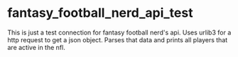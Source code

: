# fantasy_football_nerd_api_test
This is just a test connection for fantasy football nerd's api.
Uses urlib3 for a http request to get a json object.
Parses that data and prints all players that are active in the nfl.
